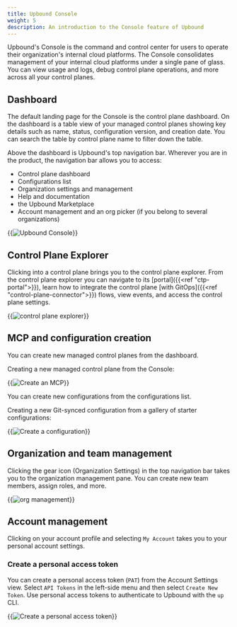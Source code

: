 ```yaml
---
title: Upbound Console
weight: 5
description: An introduction to the Console feature of Upbound
---
```


Upbound's Console is the command and control center for users to operate their organization's internal cloud platforms. The Console consolidates management of your internal cloud platforms under a single pane of glass. You can view usage and logs, debug control plane operations, and more across all your control planes. 

## Dashboard

The default landing page for the Console is the control plane dashboard. On the dashboard is a table view of your managed control planes showing key details such as name, status, configuration version, and creation date. You can search the table by control plane name to filter down the table.

Above the dashboard is Upbound's top navigation bar. Wherever you are in the product, the navigation bar allows you to access:

- Control plane dashboard
- Configurations list
- Organization settings and management
- Help and documentation
- the Upbound Marketplace
- Account management and an org picker (if you belong to several organizations)

{{<img src="concepts/images/ctp-dashboard.png" alt="Upbound Console" lightbox="true">}}

<!-- vale Google.Headings = NO -->
## Control Plane Explorer
<!-- vale Google.Headings = YES -->

Clicking into a control plane brings you to the control plane explorer. From the control plane explorer you can navigate to its [portal]({{<ref "ctp-portal">}}), learn how to integrate the control plane [with GitOps]({{<ref "control-plane-connector">}}) flows, view events, and access the control plane settings.

{{<img src="concepts/images/ctp-explorer2.png" alt="control plane explorer" lightbox="true">}}

## MCP and configuration creation

You can create new managed control planes from the dashboard. 

Creating a new managed control plane from the Console:

{{<img src="concepts/images/create-ctp.png" alt="Create an MCP" lightbox="true">}}

You can create new configurations from the configurations list.

Creating a new Git-synced configuration from a gallery of starter configurations:

{{<img src="concepts/images/create-config.png" alt="Create a configuration" quality="100" lightbox="true">}}

## Organization and team management

Clicking the gear icon (Organization Settings) in the top navigation bar takes you to the organization management pane. You can create new team members, assign roles, and more.

{{<img src="concepts/images/org-mgmt.png" alt="org management" lightbox="true">}}

## Account management

Clicking on your account profile and selecting `My Account` takes you to your personal account settings.

### Create a personal access token

You can create a personal access token (`PAT`) from the Account Settings view. Select `API Tokens` in the left-side menu and then select `Create New Token`. Use personal access tokens to authenticate to Upbound with the `up` CLI.

{{<img src="concepts/images/settings-api-token.png" alt="Create a personal access token" lightbox="true">}}